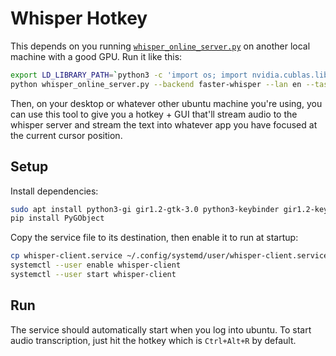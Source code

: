 # Whisper Hotkey

This depends on you running [`whisper_online_server.py`](https://github.com/ufal/whisper_streaming/blob/main/whisper_online_server.py) on another local machine with a good GPU. Run it like this:

```bash
export LD_LIBRARY_PATH=`python3 -c 'import os; import nvidia.cublas.lib; import nvidia.cudnn.lib; print(os.path.dirname(nvidia.cublas.lib.__file__) + ":" + os.path.dirname(nvidia.cudnn.lib.__file__))'`
python whisper_online_server.py --backend faster-whisper --lan en --task transcribe --model small.en --host 0.0.0.0
```

Then, on your desktop or whatever other ubuntu machine you're using, you can use this tool to give you a hotkey + GUI that'll stream audio to the whisper server and stream the text into whatever app you have focused at the current cursor position.

## Setup

Install dependencies:

```bash
sudo apt install python3-gi gir1.2-gtk-3.0 python3-keybinder gir1.2-keybinder-3.0 xdotool python3-gi-cairo gir1.2-appindicator3-0.1
pip install PyGObject
```

Copy the service file to its destination, then enable it to run at startup:

```bash
cp whisper-client.service ~/.config/systemd/user/whisper-client.service
systemctl --user enable whisper-client
systemctl --user start whisper-client
```

## Run

The service should automatically start when you log into ubuntu. To start audio transcription, just hit the hotkey which is `Ctrl+Alt+R` by default.